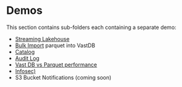 # Demos

This section contains sub-folders each containing a separate demo:

- [Streaming Lakehouse](./streaming_lakehouse/)
- [Bulk Import](./bulk_import/) parquet into VastDB
- [Catalog](./catalog)
- [Audit Log](./audit)
- [Vast DB vs Parquet performance](./vastdb_vs_parquet)
- [Infosec)](./infosec)
- S3 Bucket Notifications (coming soon)
